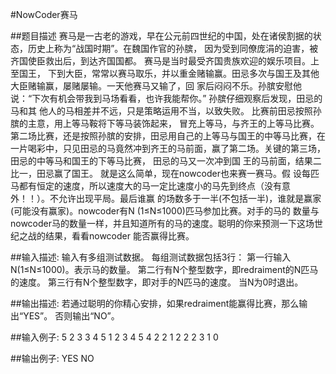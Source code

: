 #NowCoder赛马

##题目描述
    赛马是一古老的游戏，早在公元前四世纪的中国，处在诸侯割据的状态，历史上称为“战国时期”。在魏国作官的孙膑，
    因为受到同僚庞涓的迫害，被齐国使臣救出后，到达齐国国都。 赛马是当时最受齐国贵族欢迎的娱乐项目。上至国王，
    下到大臣，常常以赛马取乐，并以重金赌输赢。田忌多次与国王及其他大臣赌输赢，屡赌屡输。一天他赛马又输了，回
    家后闷闷不乐。孙膑安慰他说：“下次有机会带我到马场看看，也许我能帮你。” 孙膑仔细观察后发现，田忌的马和其
    他人的马相差并不远，只是策略运用不当，以致失败。 比赛前田忌按照孙膑的主意，用上等马鞍将下等马装饰起来，
    冒充上等马，与齐王的上等马比赛。第二场比赛，还是按照孙膑的安排，田忌用自己的上等马与国王的中等马比赛，在
    一片喝彩中，只见田忌的马竟然冲到齐王的马前面，赢了第二场。关键的第三场，田忌的中等马和国王的下等马比赛，
    田忌的马又一次冲到国 王的马前面，结果二比一，田忌赢了国王。 就是这么简单，现在nowcoder也来赛一赛马。假
    设每匹马都有恒定的速度，所以速度大的马一定比速度小的马先到终点（没有意外！！）。不允许出现平局。最后谁赢
    的场数多于一半(不包括一半)，谁就是赢家(可能没有赢家)。nowcoder有N (1≤N≤1000)匹马参加比赛。对手的马的
    数量与nowcoder马的数量一样，并且知道所有的马的速度。聪明的你来预测一下这场世纪之战的结果，看看nowcoder
    能否赢得比赛。

##输入描述:
    输入有多组测试数据。
    每组测试数据包括3行：
    第一行输入N(1≤N≤1000)。表示马的数量。
    第二行有N个整型数字，即redraiment的N匹马的速度。
    第三行有N个整型数字，即对手的N匹马的速度。
    当N为0时退出。


##输出描述:
    若通过聪明的你精心安排，如果redraiment能赢得比赛，那么输出“YES”。
    否则输出“NO”。

##输入例子:
    5
    2 3 3 4 5
    1 2 3 4 5
    4
    2 2 1 2
    2 2 3 1
    0

##输出例子:
    YES
    NO